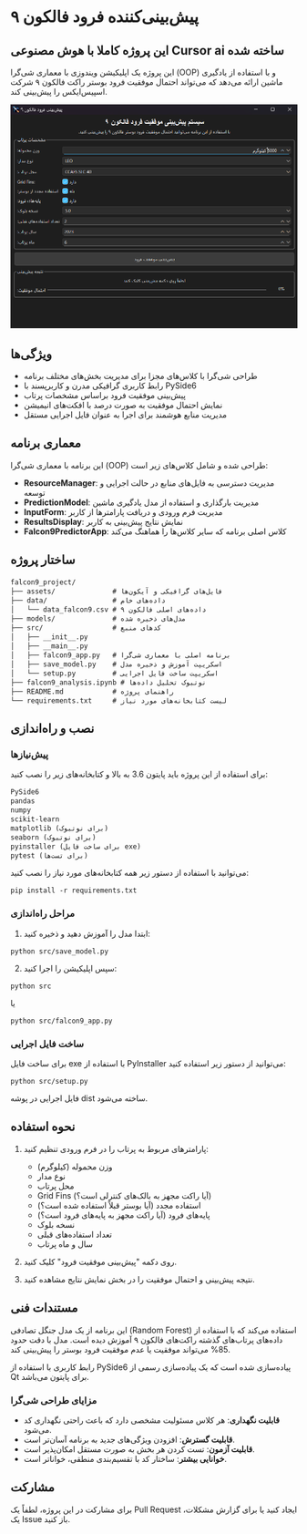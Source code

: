 # پیش‌بینی‌کننده فرود فالکون ۹
## این پروژه کاملا با هوش مصنوعی Cursor ai ساخته شده
این پروژه یک اپلیکیشن ویندوزی با معماری شی‌گرا (OOP) و با استفاده از یادگیری ماشین ارائه می‌دهد که می‌تواند احتمال موفقیت فرود بوستر راکت فالکون ۹ شرکت اسپیس‌ایکس را پیش‌بینی کند.

![نمایی از برنامه](assets/preview.png)

## ویژگی‌ها

- طراحی شی‌گرا با کلاس‌های مجزا برای مدیریت بخش‌های مختلف برنامه
- رابط کاربری گرافیکی مدرن و کاربرپسند با PySide6
- پیش‌بینی موفقیت فرود براساس مشخصات پرتاب
- نمایش احتمال موفقیت به صورت درصد با افکت‌های انیمیشن
- مدیریت منابع هوشمند برای اجرا به عنوان فایل اجرایی مستقل

## معماری برنامه

این برنامه با معماری شی‌گرا (OOP) طراحی شده و شامل کلاس‌های زیر است:

- **ResourceManager**: مدیریت دسترسی به فایل‌های منابع در حالت اجرایی و توسعه
- **PredictionModel**: مدیریت بارگذاری و استفاده از مدل یادگیری ماشین
- **InputForm**: مدیریت فرم ورودی و دریافت پارامترها از کاربر
- **ResultsDisplay**: نمایش نتایج پیش‌بینی به کاربر
- **Falcon9PredictorApp**: کلاس اصلی برنامه که سایر کلاس‌ها را هماهنگ می‌کند

## ساختار پروژه

```
falcon9_project/
├── assets/              # فایل‌های گرافیکی و آیکون‌ها
├── data/                # داده‌های خام
│   └── data_falcon9.csv # داده‌های اصلی فالکون ۹
├── models/              # مدل‌های ذخیره شده
├── src/                 # کدهای منبع
│   ├── __init__.py
│   ├── __main__.py
│   ├── falcon9_app.py   # برنامه اصلی با معماری شی‌گرا
│   ├── save_model.py    # اسکریپت آموزش و ذخیره مدل
│   └── setup.py         # اسکریپت ساخت فایل اجرایی
├── falcon9_analysis.ipynb # نوتبوک تحلیل داده‌ها
├── README.md            # راهنمای پروژه
└── requirements.txt     # لیست کتابخانه‌های مورد نیاز
```

## نصب و راه‌اندازی

### پیش‌نیازها

برای استفاده از این پروژه باید پایتون 3.6 به بالا و کتابخانه‌های زیر را نصب کنید:

```
PySide6
pandas
numpy
scikit-learn
matplotlib (برای نوتبوک)
seaborn (برای نوتبوک)
pyinstaller (برای ساخت فایل exe)
pytest (برای تست‌ها)
```

می‌توانید با استفاده از دستور زیر همه کتابخانه‌های مورد نیاز را نصب کنید:

```
pip install -r requirements.txt
```

### مراحل راه‌اندازی

1. ابتدا مدل را آموزش دهید و ذخیره کنید:

```
python src/save_model.py
```

2. سپس اپلیکیشن را اجرا کنید:

```
python src
```

یا

```
python src/falcon9_app.py
```

### ساخت فایل اجرایی

برای ساخت فایل exe با استفاده از PyInstaller می‌توانید از دستور زیر استفاده کنید:

```
python src/setup.py
```

فایل اجرایی در پوشه dist ساخته می‌شود.

## نحوه استفاده

1. پارامترهای مربوط به پرتاب را در فرم ورودی تنظیم کنید:
   - وزن محموله (کیلوگرم)
   - نوع مدار
   - محل پرتاب
   - Grid Fins (آیا راکت مجهز به بالک‌های کنترلی است؟)
   - استفاده مجدد (آیا بوستر قبلاً استفاده شده است؟)
   - پایه‌های فرود (آیا راکت مجهز به پایه‌های فرود است؟)
   - نسخه بلوک
   - تعداد استفاده‌های قبلی
   - سال و ماه پرتاب

2. روی دکمه "پیش‌بینی موفقیت فرود" کلیک کنید.

3. نتیجه پیش‌بینی و احتمال موفقیت را در بخش نمایش نتایج مشاهده کنید.

## مستندات فنی

این برنامه از یک مدل جنگل تصادفی (Random Forest) استفاده می‌کند که با استفاده از داده‌های پرتاب‌های گذشته راکت‌های فالکون ۹ آموزش دیده است. مدل با دقت حدود 85% می‌تواند موفقیت یا عدم موفقیت فرود بوستر را پیش‌بینی کند.

رابط کاربری با استفاده از PySide6 پیاده‌سازی شده است که یک پیاده‌سازی رسمی از Qt برای پایتون می‌باشد.

### مزایای طراحی شی‌گرا

- **قابلیت نگهداری**: هر کلاس مسئولیت مشخصی دارد که باعث راحتی نگهداری کد می‌شود.
- **قابلیت گسترش**: افزودن ویژگی‌های جدید به برنامه آسان‌تر است.
- **قابلیت آزمون**: تست کردن هر بخش به صورت مستقل امکان‌پذیر است.
- **خوانایی بیشتر**: ساختار کد با تقسیم‌بندی منطقی، خواناتر است.

## مشارکت

برای مشارکت در این پروژه، لطفاً یک Pull Request ایجاد کنید یا برای گزارش مشکلات، یک Issue باز کنید. 